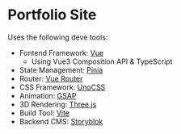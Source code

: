 # Portfolio Site

Uses the following deve tools:
- Fontend Framework: [Vue](vuejs.org/)
  - Using Vue3 Composition API & TypeScript
- State Management: [Pinia](pinia.vuejs.org/)
- Router: [Vue Router](https://router.vuejs.org/)
- CSS Framework: [UnoCSS](https://github.com/unocss/unocss) 
- Animation: [GSAP](https://greensock.com/)
- 3D Rendering: [Three.js](https://threejs.org/)
- Build Tool: [Vite](https://vitejs.dev/)
- Backend CMS: [Storyblok](storyblok.com/)
